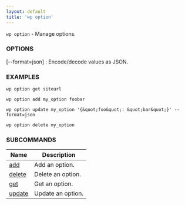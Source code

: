 ```yaml
---
layout: default
title: 'wp option'
---
```


`wp option` - Manage options.

### OPTIONS

[--format=json]
: Encode/decode values as JSON.

### EXAMPLES

    wp option get siteurl

    wp option add my_option foobar

    wp option update my_option '{&quot;foo&quot;: &quot;bar&quot;}' --format=json

    wp option delete my_option

### SUBCOMMANDS

<table>
	<thead>
	<tr>
		<th>Name</th>
		<th>Description</th>
	</tr>
	</thead>
	<tbody>
		<tr>
			<td><a href="/commands/option/add/">add</a></td>
			<td>Add an option.</td>
		</tr>
		<tr>
			<td><a href="/commands/option/delete/">delete</a></td>
			<td>Delete an option.</td>
		</tr>
		<tr>
			<td><a href="/commands/option/get/">get</a></td>
			<td>Get an option.</td>
		</tr>
		<tr>
			<td><a href="/commands/option/update/">update</a></td>
			<td>Update an option.</td>
		</tr>
	</tbody>
</table>
